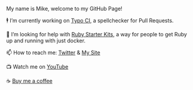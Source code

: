 My name is Mike, welcome to my GitHub Page!

🕴 I’m currently working on [Typo CI](https://github.com/marketplace/typo-ci), a spellchecker for Pull Requests.

🙏 I’m looking for help with [Ruby Starter Kits](https://github.com/Ruby-Starter-Kits/), a way for people to get Ruby up and running with just docker.

📫 How to reach me: [Twitter](https://twitter.com/MikeRogers0) & [My Site](https://mikerogers.io/)

📺 Watch me on [YouTube](https://www.youtube.com/c/MikeRogers0)

☕️ [Buy me a coffee](https://www.buymeacoffee.com/MikeRogers0)
